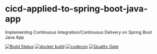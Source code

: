 # cicd-applied-to-spring-boot-java-app
Implementing Continuous Integration/Continuous Delivery on Spring Boot Java App

[![Build Status](https://travis-ci.com/hieutranminh1998/cicd-applied-to-spring-boot-java-app.svg)](https://travis-ci.com/hieutranminh1998/cicd-applied-to-spring-boot-java-app)
[![docker build](https://img.shields.io/docker/cloud/build/hidu1998/cicd-applied-to-spring-boot-java-app)](https://cloud.docker.com/u/hidu1998/repository/docker/hidu1998/cicd-applied-to-spring-boot-java-app)
[![codecov](https://codecov.io/gh/hieutranminh1998/cicd-applied-to-spring-boot-java-app/branch/master/graph/badge.svg)](https://codecov.io/gh/hieutranminh1998/cicd-applied-to-spring-boot-java-app)
[![Quality Gate](https://sonarcloud.io/api/project_badges/measure?project=com.cicd:cicd-applied-to-spring-boot-java-app&metric=alert_status)](https://sonarcloud.io/dashboard/index/com.cicd:cicd-applied-to-spring-boot-java-app)
